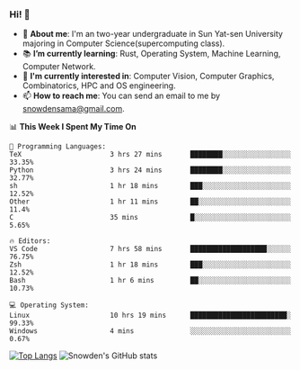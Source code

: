 ### Hi! 👋

+ :school: **About me**: I'm an two-year undergraduate in Sun Yat-sen University majoring in Computer Science(supercomputing class).
+ :books: **I’m currently learning**: Rust, Operating System, Machine Learning, Computer Network.
+ :lollipop: **I'm currently interested in**: Computer Vision, Computer Graphics, Combinatorics, HPC and OS engineering.
+ 📫 **How to reach me**: You can send an email to me by snowdensama@gmail.com.

<!--START_SECTION:waka-->
📊 **This Week I Spent My Time On** 

```text
💬 Programming Languages: 
TeX                      3 hrs 27 mins       ████████░░░░░░░░░░░░░░░░░   33.35% 
Python                   3 hrs 24 mins       ████████░░░░░░░░░░░░░░░░░   32.77% 
sh                       1 hr 18 mins        ███░░░░░░░░░░░░░░░░░░░░░░   12.52% 
Other                    1 hr 11 mins        ██░░░░░░░░░░░░░░░░░░░░░░░   11.4% 
C                        35 mins             █░░░░░░░░░░░░░░░░░░░░░░░░   5.65%

🔥 Editors: 
VS Code                  7 hrs 58 mins       ███████████████████░░░░░░   76.75% 
Zsh                      1 hr 18 mins        ███░░░░░░░░░░░░░░░░░░░░░░   12.52% 
Bash                     1 hr 6 mins         ██░░░░░░░░░░░░░░░░░░░░░░░   10.73%

💻 Operating System: 
Linux                    10 hrs 19 mins      ████████████████████████░   99.33% 
Windows                  4 mins              ░░░░░░░░░░░░░░░░░░░░░░░░░   0.67%

```


<!--END_SECTION:waka-->


[![Top Langs](https://github-readme-stats.vercel.app/api/top-langs/?username=lixk28&langs_count=8&layout=compact&hide_border=true)](https://github.com/lixk28/github-readme-stats)
![Snowden's GitHub stats](https://github-readme-stats.vercel.app/api?username=lixk28&show_icons=true&hide_border=true&count_private=true)



<!--
**lixk28/lixk28** is a ✨ _special_ ✨ repository because its `README.md` (this file) appears on your GitHub profile.

Here are some ideas to get you started:

- 🔭 I’m currently working on ...
- 🌱 I’m currently learning ...
- 👯 I’m looking to collaborate on ...
- 🤔 I’m looking for help with ...
- 💬 Ask me about ...
- 📫 How to reach me: ...
- 😄 Pronouns: ...
- ⚡ Fun fact: ...
  -->
